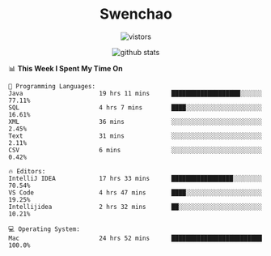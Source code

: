 <h1 align="center">Swenchao</h3>

<p align="center">
  <img src="https://visitor-badge.glitch.me/badge?page_id=Swenchao" alt="vistors" />
</p>

<p align="center">
  <img src="https://github-readme-stats.vercel.app/api?username=Swenchao&count_private=true&show_icons=true&theme=vue-dark&hide_title=true" alt="github stats" />
</p>

<!--START_SECTION:waka-->
📊 **This Week I Spent My Time On** 

```text
💬 Programming Languages: 
Java                     19 hrs 11 mins      ███████████████████░░░░░░   77.11% 
SQL                      4 hrs 7 mins        ████░░░░░░░░░░░░░░░░░░░░░   16.61% 
XML                      36 mins             ░░░░░░░░░░░░░░░░░░░░░░░░░   2.45% 
Text                     31 mins             ░░░░░░░░░░░░░░░░░░░░░░░░░   2.11% 
CSV                      6 mins              ░░░░░░░░░░░░░░░░░░░░░░░░░   0.42%

🔥 Editors: 
IntelliJ IDEA            17 hrs 33 mins      █████████████████░░░░░░░░   70.54% 
VS Code                  4 hrs 47 mins       ████░░░░░░░░░░░░░░░░░░░░░   19.25% 
Intellijidea             2 hrs 32 mins       ██░░░░░░░░░░░░░░░░░░░░░░░   10.21%

💻 Operating System: 
Mac                      24 hrs 52 mins      █████████████████████████   100.0%

```


<!--END_SECTION:waka-->
